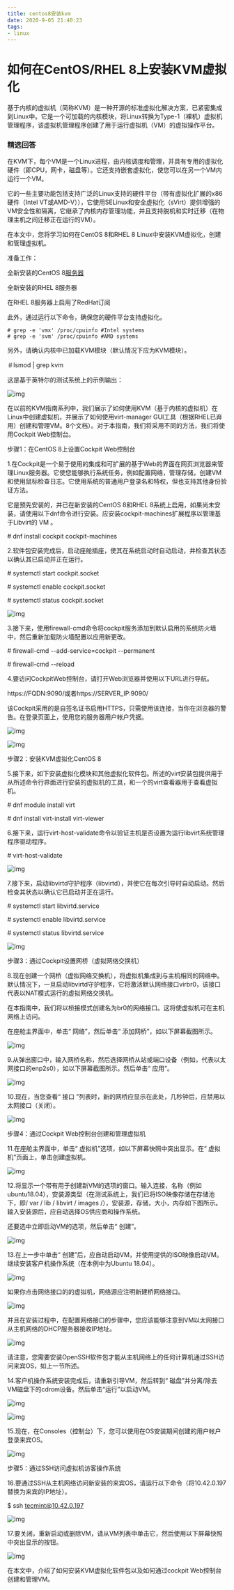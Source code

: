 ```yaml
---
title: centos8安装kvm
date: 2020-9-05 21:40:23
tags:
- linux
---
```


# 如何在CentOS/RHEL 8上安装KVM虚拟化

基于内核的虚拟机（简称KVM）是一种开源的标准虚拟化解决方案，已紧密集成到Linux中。它是一个可加载的内核模块，将Linux转换为Type-1（裸机）虚拟机管理程序，该虚拟机管理程序创建了用于运行虚拟机（VM）的虚拟操作平台。

### 精选回答

在KVM下，每个VM是一个Linux进程，由内核调度和管理，并具有专用的虚拟化硬件（即CPU，网卡，磁盘等）。它还支持嵌套虚拟化，使您可以在另一个VM内运行一个VM。

它的一些主要功能包括支持广泛的Linux支持的硬件平台（带有虚拟化扩展的x86硬件（Intel VT或AMD-V）），它使用SELinux和安全虚拟化（sVirt）提供增强的VM安全性和隔离，它继承了内核内存管理功能，并且支持脱机和实时迁移（在物理主机之间迁移正在运行的VM）。

在本文中，您将学习如何在CentOS 8和RHEL 8 Linux中安装KVM虚拟化，创建和管理虚拟机。

准备工作：

全新安装的CentOS 8[服务器](https://www.a5idc.net/)

全新安装的RHEL 8服务器

在RHEL 8服务器上启用了RedHat订阅

此外，通过运行以下命令，确保您的硬件平台支持虚拟化。

```
# grep -e 'vmx' /proc/cpuinfo #Intel systems
# grep -e 'svm' /proc/cpuinfo #AMD systems
```



另外，请确认内核中已加载KVM模块（默认情况下应为KVM模块）。

＃lsmod | grep kvm

这是基于英特尔的测试系统上的示例输出：

![img](https://tp.a5idc.net/wd/1a.png)

在以前的KVM指南系列中，我们展示了如何使用KVM（基于内核的虚拟机）在Linux中创建虚拟机，并展示了如何使用virt-manager GUI工具（根据RHEL已弃用）创建和管理VM。8个文档）。对于本指南，我们将采用不同的方法，我们将使用Cockpit Web控制台。

步骤1：在CentOS 8上设置Cockpit Web控制台

1.在Cockpit是一个易于使用的集成和可扩展的基于Web的界面在网页浏览器来管理Linux服务器。它使您能够执行系统任务，例如配置网络，管理存储，创建VM和使用鼠标检查日志。它使用系统的普通用户登录名和特权，但也支持其他身份验证方法。

它是预先安装的，并已在新安装的CentOS 8和RHEL 8系统上启用，如果尚未安装，请使用以下dnf命令进行安装。应安装cockpit-machines扩展程序以管理基于Libvirt的 VM 。

\# dnf install cockpit cockpit-machines

2.软件包安装完成后，启动座舱插座，使其在系统启动时自动启动，并检查其状态以确认其已启动并正在运行。

\# systemctl start cockpit.socket

\# systemctl enable cockpit.socket

\# systemctl status cockpit.socket

![img](https://tva1.sinaimg.cn/large/007S8ZIlgy1girgr7689tj30p807nwej.jpg)

3.接下来，使用firewall-cmd命令将cockpit服务添加到默认启用的系统防火墙中，然后重新加载防火墙配置以应用新更改。

\# firewall-cmd --add-service=cockpit --permanent

\# firewall-cmd --reload

4.要访问CockpitWeb控制台，请打开Web浏览器并使用以下URL进行导航。

https://FQDN:9090/或者https://SERVER_IP:9090/

该Cockpit采用的是自签名证书启用HTTPS，只需使用该连接，当你在浏览器的警告。在登录页面上，使用您的服务器用户帐户凭据。

![img](https://tva1.sinaimg.cn/large/007S8ZIlgy1girgrar1fvj30wq0n4glu.jpg)

![img](https://tva1.sinaimg.cn/large/007S8ZIlgy1girgrbov8uj30wq0nldgf.jpg)

步骤2：安装KVM虚拟化CentOS 8

5.接下来，如下安装虚拟化模块和其他虚拟化软件包。所述的virt安装包提供用于从所述命令行界面进行安装的虚拟机的工具，和一个的virt查看器用于查看虚拟机。

\# dnf module install virt

\# dnf install virt-install virt-viewer

6.接下来，运行virt-host-validate命令以验证主机是否设置为运行libvirt系统管理程序驱动程序。

\# virt-host-validate

![img](https://tva1.sinaimg.cn/large/007S8ZIlgy1girgr7hgijj30o506mt8o.jpg)

7.接下来，启动libvirtd守护程序（libvirtd），并使它在每次引导时自动启动。然后检查其状态以确认它已启动并正在运行。

\# systemctl start libvirtd.service

\# systemctl enable libvirtd.service

\# systemctl status libvirtd.service

![img](https://tva1.sinaimg.cn/large/007S8ZIlgy1girgrd3s9zj30vz0bj74i.jpg)

步骤3：通过Cockpit设置网桥（虚拟网络交换机）

8.现在创建一个网桥（虚拟网络交换机），将虚拟机集成到与主机相同的网络中。默认情况下，一旦启动libvirtd守护程序，它将激活默认网络接口virbr0，该接口代表以NAT模式运行的虚拟网络交换机。

在本指南中，我们将以桥接模式创建名为br0的网络接口。这将使虚拟机可在主机网络上访问。

在座舱主界面中，单击“ 网络”，然后单击“ 添加网桥”，如以下屏幕截图所示。

![img](https://tva1.sinaimg.cn/large/007S8ZIlgy1girgrf0gggj30yd0n8dgd.jpg)

9.从弹出窗口中，输入网桥名称，然后选择网桥从站或端口设备（例如，代表以太网接口的enp2s0），如以下屏幕截图所示。然后单击“ 应用”。

![img](https://tva1.sinaimg.cn/large/007S8ZIlgy1girgr9t6d6j30ls0dedfu.jpg)

10.现在，当您查看“ 接口 ”列表时，新的网桥应显示在此处，几秒钟后，应禁用以太网接口（关闭）。

![img](https://tva1.sinaimg.cn/large/007S8ZIlgy1girgraacb2j30ya0bz3yo.jpg)

步骤4：通过Cockpit Web控制台创建和管理虚拟机

11.在座舱主界面中，单击“ 虚拟机”选项，如以下屏幕快照中突出显示。在“ 虚拟机”页面上，单击创建虚拟机。

![img](https://tva1.sinaimg.cn/large/007S8ZIlgy1girgrejb9rj30wm0ckq30.jpg)

12.将显示一个带有用于创建新VM的选项的窗口。输入连接，名称（例如ubuntu18.04），安装源类型（在测试系统上，我们已将ISO映像存储在存储池下，即/ var / lib / libvirt / images /），安装源，存储，大小，内存如下图所示。输入安装源后，应自动选择OS供应商和操作系统。

还要选中立即启动VM的选项，然后单击“ 创建”。

![img](https://tva1.sinaimg.cn/large/007S8ZIlgy1girgr9d2jdj30hp0gedg2.jpg)

13.在上一步中单击“ 创建”后，应自动启动VM，并使用提供的ISO映像启动VM。继续安装客户机操作系统（在本例中为Ubuntu 18.04）。

![img](https://tva1.sinaimg.cn/large/007S8ZIlgy1girgr7y5kjj30wj0hst90.jpg)

如果你点击网络接口的的虚拟机，网络源应注明新建桥网络接口。

![img](https://tva1.sinaimg.cn/large/007S8ZIlgy1girgr8w9jwj30wm09o74g.jpg)

并且在安装过程中，在配置网络接口的步骤中，您应该能够注意到VM以太网接口从主机网络的DHCP服务器接收IP地址。

![img](https://tva1.sinaimg.cn/large/007S8ZIlgy1girgrcmjofj30wm0c1q33.jpg)

请注意，您需要安装OpenSSH软件包才能从主机网络上的任何计算机通过SSH访问来宾OS，如上一节所述。

14.客户机操作系统安装完成后，请重新引导VM，然后转到“ 磁盘”并分离/除去VM磁盘下的cdrom设备。然后单击“运行”以启动VM。

![img](https://tva1.sinaimg.cn/large/007S8ZIlgy1girgrb8getj30rs090wek.jpg)

![img](https://tva1.sinaimg.cn/large/007S8ZIlgy1girgrc5he7j30s206mdfr.jpg)

15.现在，在Consoles（控制台）下，您可以使用在OS安装期间创建的用户帐户登录来宾OS。

![img](https://tva1.sinaimg.cn/large/007S8ZIlgy1girgr8ep0jj30qu0il74f.jpg)

步骤5：通过SSH访问虚拟机访客操作系统

16.要通过SSH从主机网络访问新安装的来宾OS，请运行以下命令（将10.42.0.197替换为来宾的IP地址）。

$ ssh tecmint@10.42.0.197

![img](https://tva1.sinaimg.cn/large/007S8ZIlgy1girgrdqnrej30qj0ent91.jpg)

17.要关闭，重新启动或删除VM，请从VM列表中单击它，然后使用以下屏幕快照中突出显示的按钮。

![img](https://tva1.sinaimg.cn/large/007S8ZIlgy1girgre19rij30sy0b2dfw.jpg)

在本文中，介绍了如何安装KVM虚拟化软件包以及如何通过cockpit Web控制台创建和管理VM。